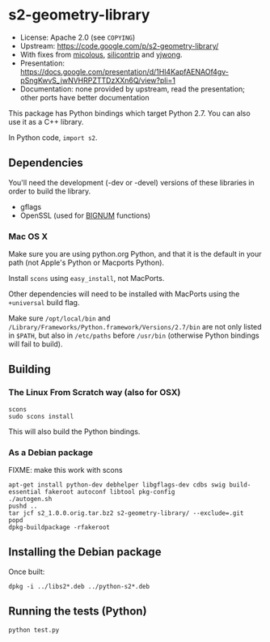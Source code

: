 # s2-geometry-library

* License: Apache 2.0 (see `COPYING`)
* Upstream: https://code.google.com/p/s2-geometry-library/
* With fixes from [micolous](https://github.com/micolous/), [silicontrip](https://github.com/silicontrip/) and [yjwong](https://github.com/yjwong/).
* Presentation: https://docs.google.com/presentation/d/1Hl4KapfAENAOf4gv-pSngKwvS_jwNVHRPZTTDzXXn6Q/view?pli=1
* Documentation: none provided by upstream, read the presentation; other ports have better documentation


This package has Python bindings which target Python 2.7.  You can also use it as a C++ library.

In Python code, `import s2`.

## Dependencies

You'll need the development (-dev or -devel) versions of these libraries in order to build the library.

- gflags
- OpenSSL (used for [BIGNUM](https://www.openssl.org/docs/manmaster/crypto/bn.html) functions)

### Mac OS X

Make sure you are using python.org Python, and that it is the default in your path (not Apple's Python or Macports Python).

Install `scons` using `easy_install`, not MacPorts.

Other dependencies will need to be installed with MacPorts using the `+universal` build flag.

Make sure `/opt/local/bin` and `/Library/Frameworks/Python.framework/Versions/2.7/bin` are not only listed in `$PATH`, but also in `/etc/paths` before `/usr/bin` (otherwise Python bindings will fail to build).

## Building
### The Linux From Scratch way (also for OSX)

```console
scons
sudo scons install
```

This will also build the Python bindings.

### As a Debian package

FIXME: make this work with scons

```console
apt-get install python-dev debhelper libgflags-dev cdbs swig build-essential fakeroot autoconf libtool pkg-config
./autogen.sh
pushd ..
tar jcf s2_1.0.0.orig.tar.bz2 s2-geometry-library/ --exclude=.git
popd
dpkg-buildpackage -rfakeroot
```

## Installing the Debian package

Once built:

```console
dpkg -i ../libs2*.deb ../python-s2*.deb
```

## Running the tests (Python)

```console
python test.py
```

